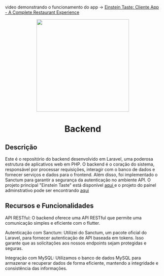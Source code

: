 
<p>video demonstrando o funcionamento do app -> <a href="https://www.youtube.com/watch?v=FAr_u7Qc9rk"> Einstein Taste: Cliente App - A Complete Restaurant Experience </a></p>
<p align="center"> <img src="https://github.com/igorAnthony/einsteintaste-app/blob/main/assets/images/logo3.png" width="300px"></p>
<h1 align="center">Backend
</h1>
<h2>Descrição</h2>
<p>
Este é o repositório do backend desenvolvido em Laravel, uma poderosa estrutura de aplicativos web em PHP. O backend é o coração do sistema, responsável por processar requisições, interagir com o banco de dados e fornecer serviços e dados para o frontend. Além disso, foi implementado o Sanctum para garantir a segurança da autenticação no ambiente API.
O projeto principal "Einstein Taste" está disponível  <a href="https://github.com/igorAnthony/einsteintaste-app"> aqui </a> e o projeto do painel adminstrativo pode ser encontrando <a href="https://github.com/igorAnthony/einsteintaste-adminpanel"> aqui </a></p>

<h2>Recursos e Funcionalidades</h2>
<p>
API RESTful: O backend oferece uma API RESTful que permite uma comunicação simples e eficiente com o flutter.
</p>
<p>
Autenticação com Sanctum: Utilizei do Sanctum, um pacote oficial do Laravel, para fornecer autenticação de API baseada em tokens. Isso garante que as solicitações aos nossos endpoints sejam protegidas e seguras.
</p>
<p> Integração com MySQL: Utilizamos o banco de dados MySQL para armazenar e recuperar dados de forma eficiente, mantendo a integridade e consistência das informações. </p>

